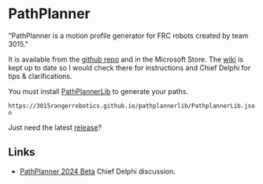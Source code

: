 # PathPlanner

\"PathPlanner is a motion profile generator for FRC robots created by
team 3015.\"

It is available from the [github
repo](https://github.com/mjansen4857/pathplanner) and in the Microsoft
Store. The [wiki](https://github.com/mjansen4857/pathplanner/wiki) is
kept up to date so I would check there for instructions and Chief Delphi
for tips & clarifications.

You must install
[PathPlannerLib](https://github.com/mjansen4857/pathplanner/wiki/PathPlannerLib:-Installing)
to generate your paths.

`https://3015rangerrobotics.github.io/pathplannerlib/PathplannerLib.json`

Just need the latest
[release](https://github.com/mjansen4857/pathplanner/releases)?

## Links

-   [PathPlanner 2024
    Beta](https://www.chiefdelphi.com/t/pathplanner-2024-beta/442364)
    Chief Delphi discussion.
